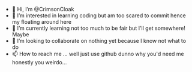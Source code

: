 - 👋 Hi, I’m @CrimsonCloak
- 👀 I’m interested in learning coding but am too scared to commit hence my floating around here
- 🌱 I’m currently learning not too much to be fair but I'll get somewhere! Maybe
- 💞️ I’m looking to collaborate on nothing yet because I know not what to do
- 📫 How to reach me ... well just use github dunno why you'd need me honestly you weirdo...

<!---
CrimsonCloak/CrimsonCloak is a ✨ special ✨ repository because its `README.md` (this file) appears on your GitHub profile.
You can click the Preview link to take a look at your changes.
--->
